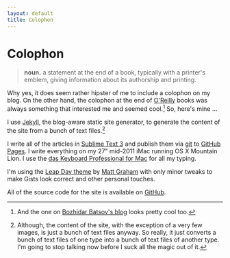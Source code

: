 ```yaml
---
layout: default
title: Colophon
---
```


# Colophon

> **noun.** a statement at the end of a book, typically with a printer's emblem, giving information about its authorship and printing.

Why yes, it does seem rather hipster of me to include a colophon on my blog. On the other hand, the colophon at the end of [O'Reilly][oreilly] books was always something that interested me and seemed cool.[^bbatsov] So, here's mine ...

I use [Jekyll][jekyll], the blog-aware static site generator, to generate the content of the site from a bunch of text files.[^text-files]

I write all of the articles in [Sublime Text 3][sublime] and publish them via [git][git] to [GitHub Pages][pages]. I write everything on my 27" mid-2011 iMac running OS X Mountain Lion. I use the [das Keyboard Professional for Mac][das-keyboard] for all my typing.

I'm using the [Leap Day theme][theme] by [Matt Graham][matt-graham] with only minor tweaks to make Gists look correct and other personal touches.

All of the source code for the site is available on [GitHub][source].

[^bbatsov]: And the one on [Bozhidar Batsov's blog][bbatsov] looks pretty cool too.
[^text-files]: Although, the content of the site, with the exception of a very few images, is just a bunch of text files anyway. So really, it just converts a bunch of text files of one type into a bunch of text files of another type. I'm going to stop talking now before I suck all the magic out of it.

[bbatsov]: http://batsov.com
[das-keyboard]: http://www.daskeyboard.com/product/model-s-professional-for-mac/
[git]: http://gitscm.org
[jekyll]: http://jekyllrb.com
[matt-graham]: http://twitter.com/#!/michigangraham
[oreilly]: http://www.oreilly.com
[pages]: https://pages.github.com
[source]: https://github.com/lee-dohm/lee-dohm.github.io
[sublime]: http://www.sublimetext.com
[theme]: https://github.com/mattgraham/Leap-Day
